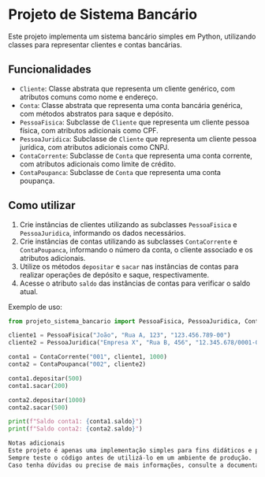 # Projeto de Sistema Bancário

Este projeto implementa um sistema bancário simples em Python, utilizando classes para representar clientes e contas bancárias.

## Funcionalidades

- `Cliente`: Classe abstrata que representa um cliente genérico, com atributos comuns como nome e endereço.
- `Conta`: Classe abstrata que representa uma conta bancária genérica, com métodos abstratos para saque e depósito.
- `PessoaFisica`: Subclasse de `Cliente` que representa um cliente pessoa física, com atributos adicionais como CPF.
- `PessoaJuridica`: Subclasse de `Cliente` que representa um cliente pessoa jurídica, com atributos adicionais como CNPJ.
- `ContaCorrente`: Subclasse de `Conta` que representa uma conta corrente, com atributos adicionais como limite de crédito.
- `ContaPoupanca`: Subclasse de `Conta` que representa uma conta poupança.

## Como utilizar

1. Crie instâncias de clientes utilizando as subclasses `PessoaFisica` e `PessoaJuridica`, informando os dados necessários.
2. Crie instâncias de contas utilizando as subclasses `ContaCorrente` e `ContaPoupanca`, informando o número da conta, o cliente associado e os atributos adicionais.
3. Utilize os métodos `depositar` e `sacar` nas instâncias de contas para realizar operações de depósito e saque, respectivamente.
4. Acesse o atributo `saldo` das instâncias de contas para verificar o saldo atual.

Exemplo de uso:

```python
from projeto_sistema_bancario import PessoaFisica, PessoaJuridica, ContaCorrente, ContaPoupanca

cliente1 = PessoaFisica("João", "Rua A, 123", "123.456.789-00")
cliente2 = PessoaJuridica("Empresa X", "Rua B, 456", "12.345.678/0001-00")

conta1 = ContaCorrente("001", cliente1, 1000)
conta2 = ContaPoupanca("002", cliente2)

conta1.depositar(500)
conta1.sacar(200)

conta2.depositar(1000)
conta2.sacar(500)

print(f"Saldo conta1: {conta1.saldo}")
print(f"Saldo conta2: {conta2.saldo}")

Notas adicionais
Este projeto é apenas uma implementação simples para fins didáticos e pode ser adaptado e expandido conforme necessário.
Sempre teste o código antes de utilizá-lo em um ambiente de produção.
Caso tenha dúvidas ou precise de mais informações, consulte a documentação do Python ou entre em contato com a equipe responsável pelo projeto.
